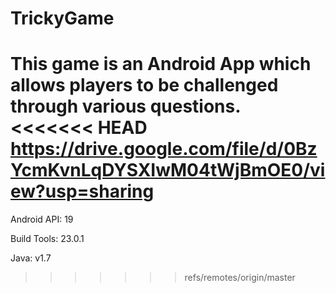 # TrickyGame
This game is an Android App which allows players to be challenged through various questions.
<<<<<<< HEAD
https://drive.google.com/file/d/0BzYcmKvnLqDYSXIwM04tWjBmOE0/view?usp=sharing
=======

Android API: 19

Build Tools: 23.0.1

Java: v1.7
>>>>>>> refs/remotes/origin/master
